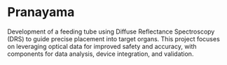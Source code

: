 # Pranayama
Development of a feeding tube using Diffuse Reflectance Spectroscopy (DRS) to guide precise placement into target organs. This project focuses on leveraging optical data for improved safety and accuracy, with components for data analysis, device integration, and validation.
